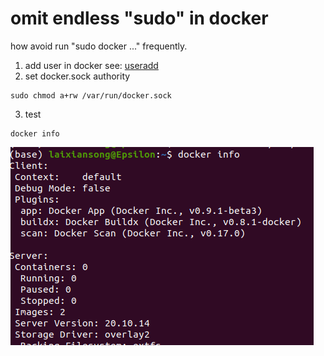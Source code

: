 # omit endless "sudo" in docker
how avoid run "sudo docker ..." frequently.
1. add user in docker
see: 
[useradd](https://github.com/LaiXiansong/learn_ubuntu-linux/tree/main/user_group)
2. set docker.sock authority
```
sudo chmod a+rw /var/run/docker.sock
```
3. test
```
docker info
```

![alt](figures/docker_info_test_with_full_authority.png)